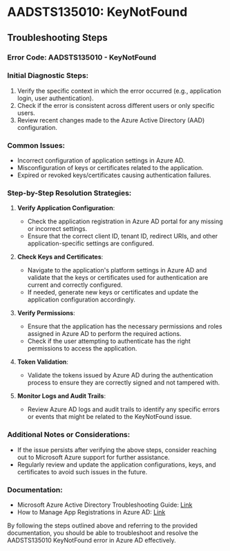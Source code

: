 
# AADSTS135010: KeyNotFound


## Troubleshooting Steps
### Error Code: AADSTS135010 - KeyNotFound

### Initial Diagnostic Steps:
1. Verify the specific context in which the error occurred (e.g., application login, user authentication).
2. Check if the error is consistent across different users or only specific users.
3. Review recent changes made to the Azure Active Directory (AAD) configuration.

### Common Issues:
- Incorrect configuration of application settings in Azure AD.
- Misconfiguration of keys or certificates related to the application.
- Expired or revoked keys/certificates causing authentication failures.

### Step-by-Step Resolution Strategies:
1. **Verify Application Configuration**:
   - Check the application registration in Azure AD portal for any missing or incorrect settings.
   - Ensure that the correct client ID, tenant ID, redirect URIs, and other application-specific settings are configured.

2. **Check Keys and Certificates**:
   - Navigate to the application's platform settings in Azure AD and validate that the keys or certificates used for authentication are current and correctly configured.
   - If needed, generate new keys or certificates and update the application configuration accordingly.

3. **Verify Permissions**:
   - Ensure that the application has the necessary permissions and roles assigned in Azure AD to perform the required actions.
   - Check if the user attempting to authenticate has the right permissions to access the application.

4. **Token Validation**:
   - Validate the tokens issued by Azure AD during the authentication process to ensure they are correctly signed and not tampered with.

5. **Monitor Logs and Audit Trails**:
   - Review Azure AD logs and audit trails to identify any specific errors or events that might be related to the KeyNotFound issue.

### Additional Notes or Considerations:
- If the issue persists after verifying the above steps, consider reaching out to Microsoft Azure support for further assistance.
- Regularly review and update the application configurations, keys, and certificates to avoid such issues in the future.

### Documentation:
- Microsoft Azure Active Directory Troubleshooting Guide: [Link](https://docs.microsoft.com/en-us/azure/active-directory/fundamentals/active-directory-troubleshooting)
- How to Manage App Registrations in Azure AD: [Link](https://docs.microsoft.com/en-us/azure/active-directory/manage-apps/manage-applications-portal)

By following the steps outlined above and referring to the provided documentation, you should be able to troubleshoot and resolve the AADSTS135010 KeyNotFound error in Azure AD effectively.